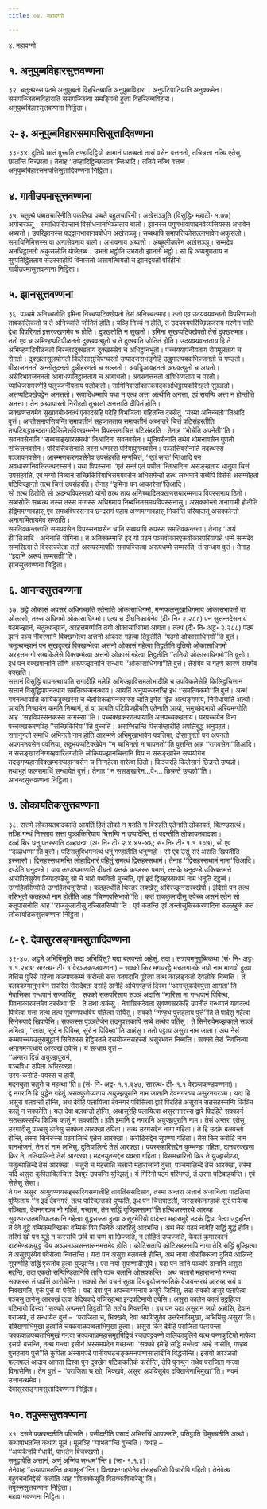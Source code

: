 ```yaml
---
title: ०४. महावग्गो

---
```

४. महावग्गो  


## १. अनुपुब्बविहारसुत्तवण्णना

३२. चतुत्थस्स पठमे अनुपुब्बतो विहरितब्बाति अनुपुब्बविहारा। अनुपटिपाटियाति अनुक्कमेन। समापज्जितब्बविहाराति समापज्जित्वा समङ्गिनो हुत्वा विहरितब्बविहारा।  
अनुपुब्बविहारसुत्तवण्णना निट्ठिता।  


## २-३. अनुपुब्बविहारसमापत्तिसुत्तादिवण्णना

३३-३४. दुतिये छातं वुच्चति तण्हादिट्ठियो कामानं पातब्बतो तासं वसेन वत्तनतो, तन्निन्नत्ता नत्थि एतेसु छातन्ति निच्छाता। तेनाह ‘‘तण्हादिट्ठिच्छातान’’न्तिआदि। ततिये नत्थि वत्तब्बं।  
अनुपुब्बविहारसमापत्तिसुत्तादिवण्णना निट्ठिता।  


## ४. गावीउपमासुत्तवण्णना

३५. चतुत्थे पब्बतचारिनीति पकतिया पब्बते बहुलचारिनी। अखेत्तञ्ञूति (विसुद्धि॰ महाटी॰ १.७७) अगोचरञ्ञू। समाधिपरिपन्तानं विसोधनानभिञ्ञताय बालो। झानस्स पगुणभावापादनवेय्यत्तियस्स अभावेन अब्यत्तो। उपरिझानस्स पदट्ठानभावानवबोधेन अखेत्तञ्ञू। सब्बथापि समापत्तिकोसल्लाभावेन अकुसलो। समाधिनिमित्तस्स वा अनासेवनाय बालो। अभावनाय अब्यत्तो। अबहुलीकारेन अखेत्तञ्ञू। सम्मदेव अनधिट्ठानतो अकुसलोति योजेतब्बं। उभतो भट्ठोति उभयतो झानतो भट्ठो। सो हि अप्पगुणताय न सुप्पतिट्ठितताय सउस्साहोपि विनासतो असामत्थियतो च झानद्वयतो परिहीनो।  
गावीउपमासुत्तवण्णना निट्ठिता।  


## ५. झानसुत्तवण्णना

३६. पञ्चमे अनिच्चतोति इमिना निच्चप्पटिक्खेपतो तेसं अनिच्चतमाह। ततो एव उदयवयवन्ततो विपरिणामतो तावकालिकतो च ते अनिच्चाति जोतितं होति। यञ्हि निच्चं न होति, तं उदयवयपरिच्छिन्नजराय मरणेन चाति द्वेधा विपरिणतं इत्तरक्खणमेव च होति। दुक्खतोति न सुखतो। इमिना सुखप्पटिक्खेपतो तेसं दुक्खतमाह। ततो एव च अभिण्हप्पटिपीळनतो दुक्खवत्थुतो च ते दुक्खाति जोतितं होति। उदयवयवन्तताय हि ते अभिण्हप्पटिपीळनतो निरन्तरदुक्खताय दुक्खस्सेव च अधिट्ठानभूतो। पच्चययापनीयताय रोगमूलताय च रोगतो। दुक्खतासूलयोगतो किलेसासुचिपग्घरतो उप्पादजराभङ्गेहि उद्धुमातपक्कभिज्जनतो च गण्डतो। पीळाजननतो अन्तोतुदनतो दुन्नीहरणतो च सल्लतो। अवड्ढिआवहनतो अघवत्थुतो च अघतो। असेरिभावजननतो आबाधप्पतिट्ठानताय च आबाधतो। अवसवत्तनतो अविधेय्यताय च परतो। ब्याधिजरामरणेहि पलुज्जनीयताय पलोकतो। सामिनिवासीकारकवेदकअधिट्ठायकविरहतो सुञ्ञतो। अत्तप्पटिक्खेपट्ठेन अनत्ततो। रूपादिधम्मापि यथा न एत्थ अत्ता अत्थीति अनत्ता, एवं सयम्पि अत्ता न होन्तीति अनत्ता। तेन अब्यापारतो निरीहतो तुच्छतो अनत्ताति दीपितं होति।  
लक्खणत्तयमेव सुखावबोधनत्थं एकादसहि पदेहि विभजित्वा गहितन्ति दस्सेतुं ‘‘यस्मा अनिच्चतो’’तिआदि वुत्तं। अन्तोसमापत्तियन्ति समापत्तीनं सहजातताय समापत्तीनं अब्भन्तरे चित्तं पटिसंहरतीति तप्पटिबद्धछन्दरागादिकिलेसविक्खम्भनेन विपस्सनाचित्तं पटिसंहरति। तेनाह ‘‘मोचेति अपनेती’’ति। सवनवसेनाति ‘‘सब्बसङ्खारसमथो’’तिआदिना सवनवसेन। थुतिवसेनाति तथेव थोमनावसेन गुणतो संकित्तनवसेन। परियत्तिवसेनाति तस्स धम्मस्स परियापुणनवसेन। पञ्ञत्तिवसेनाति तदत्थस्स पञ्ञापनवसेन। आरम्मणकरणवसेनेव उपसंहरति मग्गचित्तं, ‘‘एतं सन्त’’न्तिआदि पन अवधारणनिवत्तितत्थदस्सनं। यथा विपस्सना ‘‘एतं सन्तं एतं पणीत’’न्तिआदिना असङ्खताय धातुया चित्तं उपसंहरति, एवं मग्गो निब्बानं सच्छिकिरियाभिसमयवसेन अभिसमेन्तो तत्थ लब्भमाने सब्बेपि विसेसे असम्मोहतो पटिविज्झन्तो तत्थ चित्तं उपसंहरति। तेनाह ‘‘इमिना पन आकारेना’’तिआदि।  
सो तत्थ ठितोति सो अदन्धविपस्सको योगी तत्थ ताय अनिच्चादिलक्खणत्तयारम्मणाय विपस्सनाय ठितो। सब्बसोति सब्बत्थ तस्स तस्स मग्गस्स अधिगमाय निब्बत्तितसमथविपस्सनासु। असक्कोन्तो अनागामी होतीति हेट्ठिममग्गावहासु एव समथविपस्सनाय छन्दरागं पहाय अग्गमग्गावहासु निकन्तिं परियादातुं असक्कोन्तो अनागामितायमेव सण्ठाति।  
समतिक्कन्तत्ताति समथवसेन विपस्सनावसेन चाति सब्बथापि रूपस्स समतिक्कन्तत्ता। तेनाह ‘‘अयं ही’’तिआदि। अनेनाति योगिना। तं अतिक्कम्माति इदं यो पठमं पञ्चवोकारएकवोकारपरियापन्ने धम्मे सम्मदेव सम्मसित्वा ते विस्सज्जेत्वा ततो अरूपसमापत्तिं समापज्जित्वा अरूपधम्मे सम्मसति, तं सन्धाय वुत्तं। तेनाह ‘‘इदानि अरूपं सम्मसती’’ति।  
झानसुत्तवण्णना निट्ठिता।  


## ६. आनन्दसुत्तवण्णना

३७. छट्ठे ओकासं अवसरं अधिगच्छति एतेनाति ओकासाधिगमो, मग्गफलसुखाधिगमाय ओकासभावतो वा ओकासो, तस्स अधिगमो ओकासाधिगमो। एत्थ च दीघनिकायेनेव (दी॰ नि॰ २.२८८) पन सुत्तन्तदेसनायं पठमज्झानं, चतुत्थज्झानं, अरहत्तमग्गोति तयो ओकासाधिगमा आगता। तत्थ (दी॰ नि॰ अट्ठ॰ २.२८८) पठमं झानं पञ्च नीवरणानि विक्खम्भेत्वा अत्तनो ओकासं गहेत्वा तिट्ठतीति ‘‘पठमो ओकासाधिगमो’’ति वुत्तं। चतुत्थज्झानं पन सुखदुक्खं विक्खम्भेत्वा अत्तनो ओकासं गहेत्वा तिट्ठतीति दुतियो ओकासाधिगमो। अरहत्तमग्गो सब्बकिलेसे विक्खम्भेत्वा अत्तनो ओकासं गहेत्वा तिट्ठतीति ‘‘ततियो ओकासाधिगमो’’ति वुत्तो। इध पन वक्खमानानि तीणि अरूपज्झानानि सन्धाय ‘‘ओकासाधिगमो’’ति वुत्तं। तेसंयेव च गहणे कारणं सयमेव वक्खति।  
सत्तानं विसुद्धिं पापनत्थायाति रागादीहि मलेहि अभिज्झाविसमलोभादीहि च उपक्किलेसेहि किलिट्ठचित्तानं सत्तानं विसुद्धिपापनत्थाय समतिक्कमनत्थाय। आयतिं अनुप्पज्जनञ्हि इध ‘‘समतिक्कमो’’ति वुत्तं। अत्थं गमनत्थायाति कायिकदुक्खस्स च चेतसिकदोमनस्सस्स चाति इमेसं द्विन्नं अत्थङ्गमाय, निरोधायाति अत्थो। ञायति निच्छयेन कमति निब्बानं, तं वा ञायति पटिविज्झीयति एतेनाति ञायो, समुच्छेदभावो अरियमग्गोति आह ‘‘सहविपस्सनकस्स मग्गस्सा’’ति। पच्चक्खकरणत्थायाति अत्तपच्चक्खताय। परपच्चयेन विना पच्चक्खकरणञ्हि ‘‘सच्छिकिरिया’’ति वुच्चति। असम्भिन्नन्ति पित्तसेम्हादीहि अपलिबुद्धं अनुपहतं।  
रागानुगतो समाधि अभिनतो नाम होति आरम्मणे अभिमुखाभावेन पवत्तिया, दोसानुगतो पन अपनतो अपगमनवसेन पवत्तिया, तदुभयप्पटिक्खेपेन ‘‘न चाभिनतो न चापनतो’’ति वुत्तन्ति आह ‘‘रागवसेना’’तिआदि। न ससङ्खारनिग्गय्हवारितगतोति लोकियज्झानचित्तानि विय न ससङ्खारेन सप्पयोगेन तदङ्गप्पहानविक्खम्भनप्पहानवसेन च निग्गहेत्वा वारेत्वा ठितो। किञ्चरहि किलेसानं छिन्नन्ते उप्पन्नो। तथाभूतं फलसमाधिं सन्धायेतं वुत्तं। तेनाह ‘‘न ससङ्खारेन…पे॰… छिन्नन्ते उप्पन्नो’’ति।  
आनन्दसुत्तवण्णना निट्ठिता।  


## ७. लोकायतिकसुत्तवण्णना

३८. सत्तमे लोकायतवादकाति आयतिं हितं लोको न यतति न विरुहति एतेनाति लोकायतं, वितण्डसत्थं। तञ्हि गन्थं निस्साय सत्ता पुञ्ञकिरियाय चित्तम्पि न उप्पादेन्ति, तं वदन्तीति लोकायतवादका।  
दळ्हं थिरं धनु एतस्साति दळ्हधन्वा (अ॰ नि॰ टी॰ २.४.४५-४६; सं॰ नि॰ टी॰ १.१.१०७), सो एव ‘‘दळ्हधम्मा’’ति वुत्तो। पटिसत्तुविधमनत्थं धनुं गण्हातीति धनुग्गहो। सो एव उसुं सरं असति खिपतीति इस्सासो। द्विसहस्सथामन्ति लोहादिभारं वहितुं समत्थं द्विसहस्सथामं। तेनाह ‘‘द्विसहस्सथामं नामा’’तिआदि। दण्डेति धनुदण्डे। याव कण्डप्पमाणाति दीघतो यत्तकं कण्डस्स पमाणं, तत्तके धनुदण्डे उक्खित्तमत्ते आरोपितेसुयेव जियादण्डेसु सो चे भारो पथवितो मुच्चति, एवं इदं द्विसहस्सथामं नाम धनूति दट्ठब्बं। उग्गहितसिप्पोति उग्गहितधनुसिप्पो। कतहत्थोति थिरतरं लक्खेसु अविरज्झनसरक्खेपो। ईदिसो पन तत्थ वसिभूतो कतहत्थो नाम होतीति आह ‘‘चिण्णवसिभावो’’ति। कतं राजकुलादीसु उपेच्च असनं एतेन सो कतूपासनोति आह ‘‘राजकुलादीसु दस्सितसिप्पो’’ति। एवं कतन्ति एवं अन्तोसुसिरकरणादिना सल्लहुकं कतं।  
लोकायतिकसुत्तवण्णना निट्ठिता।  


## ८-९. देवासुरसङ्गामसुत्तादिवण्णना

३९-४०. अट्ठमे अभियिंसूति कदा अभियिंसु? यदा बलवन्तो अहेसुं, तदा। तत्रायमनुपुब्बिकथा (सं॰ नि॰ अट्ठ॰ १.१.२४७; सारत्थ॰ टी॰ १.वेरञ्जकण्डवण्णना) – सक्को किर मगधरट्ठे मचलगामके मघो नाम माणवो हुत्वा तेत्तिंस पुरिसे गहेत्वा कल्याणकम्मं करोन्तो सत्त वतपदानि पूरेत्वा तत्थ कालङ्कतो देवलोके निब्बत्ति। तं बलवकम्मानुभावेन सपरिसं सेसदेवता दसहि ठानेहि अधिगण्हन्तं दिस्वा ‘‘आगन्तुकदेवपुत्ता आगता’’ति नेवासिका गन्धपानं सज्जयिंसु। सक्को सकपरिसाय सञ्ञं अदासि ‘‘मारिसा मा गन्धपानं पिवित्थ, पिवनाकारमत्तमेव दस्सेथा’’ति। ते तथा अकंसु। नेवासिकदेवता सुवण्णसरकेहि उपनीतं गन्धपानं यावदत्थं पिवित्वा मत्ता तत्थ तत्थ सुवण्णपथवियं पतित्वा सयिंसु। सक्को ‘‘गण्हथ पुत्तहताय पुत्ते’’ति ते पादेसु गहेत्वा सिनेरुपादे खिपापेसि। सक्कस्स पुञ्ञतेजेन तदनुवत्तकापि सब्बे तत्थेव पतिंसु। ते सिनेरुवेमज्झकाले सञ्ञं लभित्वा, ‘‘ताता, सुरं न पिविम्ह, सुरं न पिविम्हा’’ति आहंसु। ततो पट्ठाय असुरा नाम जाता। अथ नेसं कम्मपच्चयउतुसमुट्ठानं सिनेरुस्स हेट्ठिमतले दसयोजनसहस्सं असुरभवनं निब्बत्ति। सक्को तेसं निवत्तित्वा अनागमनत्थाय आरक्खं ठपेसि। यं सन्धाय वुत्तं –  
‘‘अन्तरा द्विन्नं अयुज्झपुरानं,  
पञ्चविधा ठपिता अभिरक्खा।  
उरग-करोटि-पयस्स च हारी,  
मदनयुता चतुरो च महत्था’’ति॥ (सं॰ नि॰ अट्ठ॰ १.१.२४७; सारत्थ॰ टी॰ १.१ वेरञ्जकण्डवण्णना)।  
द्वे नगरानि हि युद्धेन गहेतुं असक्कुणेय्यताय अयुज्झपुरानि नाम जातानि देवनगरञ्च असुरनगरञ्च। यदा हि असुरा बलवन्तो होन्ति, अथ देवेहि पलायित्वा देवनगरं पविसित्वा द्वारे पिदहिते असुरानं सतसहस्सम्पि किञ्चि कातुं न सक्कोति। यदा देवा बलवन्तो होन्ति, अथासुरेहि पलायित्वा असुरनगरस्स द्वारे पिदहिते सक्कानं सतसहस्सम्पि किञ्चि कातुं न सक्कोति। इति इमानि द्वे नगरानि अयुज्झपुरानि नाम। तेसं अन्तरा एतेसु उरगादीसु पञ्चसु ठानेसु सक्केन आरक्खा ठपिता। तत्थ उरगसद्देन नागा गहिता। ते हि उदके बलवन्तो होन्ति, तस्मा सिनेरुस्स पठमालिन्दे एतेसं आरक्खा। करोटिसद्देन सुपण्णा गहिता। तेसं किर करोटि नाम पानभोजनं, तेन तं नामं लभिंसु, दुतियालिन्दे तेसं आरक्खा। पयस्सहारिसद्देन कुम्भण्डा गहिता, दानवरक्खसा किर ते, ततियालिन्दे तेसं आरक्खा। मदनयुतसद्देन यक्खा गहिता। विसमचारिनो किर ते युज्झसोण्डा, चतुत्थालिन्दे तेसं आरक्खा। चतुरो च महत्ताति चत्तारो महाराजानो वुत्ता, पञ्चमालिन्दे तेसं आरक्खा, तस्मा यदि असुरा कुपिताविलचित्ता देवपुरं उपयन्ति युज्झितुं। यं गिरिनो पठमं परिभण्डं, तं उरगा पटिबाहयन्ति। एवं सेसेसु सेसा।  
ते पन असुरा आयुवण्णयसइस्सरियसम्पत्तीहि तावतिंससदिसाव, तस्मा अन्तरा अत्तानं अजानित्वा पाटलिया पुप्फिताय ‘‘न इदं देवनगरं, तत्थ पारिच्छत्तको पुप्फति, इध पन चित्तपाटली, जरसक्केनाम्हाकं सुरं पायेत्वा वञ्चिता, देवनगरञ्च नो गहितं, गच्छाम, तेन सद्धिं युज्झिस्सामा’’ति हत्थिअस्सरथे आरुय्ह सुवण्णरजतमणिफलकानि गहेत्वा युद्धसज्जा हुत्वा असुरभेरियो वादेन्ता महासमुद्दे उदकं द्विधा भेत्वा उट्ठहन्ति। ते देवे वुट्ठे वम्मिकमक्खिका वम्मिकं विय सिनेरुं आरुहितुं आरभन्ति। अथ नेसं पठमं नागेहि सद्धिं युद्धं होति। तस्मिं खो पन युद्धे न कस्सचि छवि वा चम्मं वा छिज्जति, न लोहितं उप्पज्जति, केवलं कुमारकानं दारुमेण्डकयुद्धं विय अञ्ञमञ्ञसन्तासनमत्तमेव होति। कोटिसतापि कोटिसहस्सापि नागा तेहि सद्धिं युज्झित्वा ते असुरपुरंयेव पवेसेत्वा निवत्तन्ति। यदा पन असुरा बलवन्तो होन्ति, अथ नागा ओसक्कित्वा दुतिये आलिन्दे सुपण्णेहि सद्धिं एकतोव हुत्वा युज्झन्ति। एस नयो सुपण्णादीसुपि। यदा पन तानि पञ्चपि ठानानि असुरा मद्दन्ति, तदा एकतो सम्पिण्डितानिपि तानि पञ्च बलानि ओसक्कन्ति। अथ चत्तारो महाराजानो गन्त्वा सक्कस्स तं पवत्तिं आरोचेन्ति। सक्को तेसं वचनं सुत्वा दियड्ढयोजनसतिकं वेजयन्तरथं आरुय्ह सयं वा निक्खमति, एकं पुत्तं वा पेसेति। यदा देवा पुन अपच्चागमनाय असुरे जिनिंसु, तदा सक्को असुरे पलापेत्वा पञ्चसु ठानेसु आरक्खं दत्वा वेदियपादे वजिरहत्था इन्दपटिमायो ठपेसि। असुरा कालेन कालं उट्ठहित्वा पटिमायो दिस्वा ‘‘सक्को अप्पमत्तो तिट्ठती’’ति ततोव निवत्तन्ति। इध पन यदा असुरानं जयो अहोसि, देवानं पराजयो, तं सन्धायेतं वुत्तं – ‘‘पराजिता च, भिक्खवे, देवा अपयिंसुयेव उत्तरेनाभिमुखा, अभियिंसु असुरा’’ति।  
दक्खिणाभिमुखा हुत्वाति चक्कवाळपब्बताभिमुखा हुत्वा। असुरा किर देवेहि पराजिता पलायन्ता चक्कवाळपब्बताभिमुखं गन्त्वा चक्कवाळमहासमुद्दपिट्ठियं रजतपट्टवण्णे वालिकापुलिने यत्थ पण्णकुटियो मापेत्वा इसयो वसन्ति, तत्थ गन्त्वा इसीनं अस्समपदेन गच्छन्ता ‘‘सक्को इमेहि सद्धिं मन्तेत्वा अम्हे नासेति, गण्हथ पुत्तहताय पुत्ते’’ति कुपिता अस्समपदे पानीयघटचङ्कमनपण्णसालादीनि विद्धंसेन्ति। इसयो अरञ्ञतो फलाफलं आदाय आगता दिस्वा पुन दुक्खेन पटिपाकतिकं करोन्ति, तेपि पुनप्पुनं तथेव पराजिता गन्त्वा विनासेन्ति। तेन वुत्तं – ‘‘पराजिता च खो, भिक्खवे, असुरा अपयिंसुयेव दक्खिणेनाभिमुखा’’ति। नवमं उत्तानत्थमेव।  
देवासुरसङ्गामसुत्तादिवण्णना निट्ठिता।  


## १०. तपुस्ससुत्तवण्णना

४१. दसमे पक्खन्दतीति पविसति। पसीदतीति पसादं अभिरुचिं आपज्जति, पतिट्ठाति विमुच्चतीति अत्थो। कथापाभतन्ति कथाय मूलं। मूलञ्हि ‘‘पाभत’’न्ति वुच्चति। यथाह –  
‘‘अप्पकेनपि मेधावी, पाभतेन विचक्खणो।  
समुट्ठापेति अत्तानं, अणुं अग्गिंव सन्धम’’न्ति॥ (जा॰ १.१.४)।  
तेनेवाह ‘‘कथापाभतन्ति कथामूल’’न्ति। वितक्कग्गहणेनेव तंसहचरितो विचारोपि गहितो। तेनेवेत्थ बहुवचननिद्देसो कतोति आह ‘‘वितक्केसूति वितक्कविचारेसू’’ति।  
तपुस्ससुत्तवण्णना निट्ठिता।  
महावग्गवण्णना निट्ठिता।  